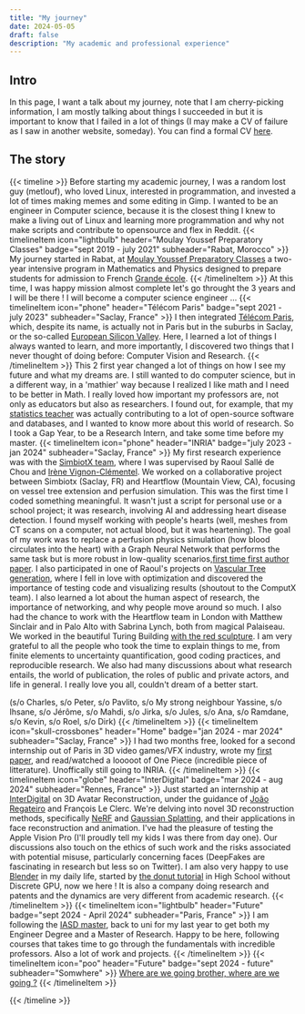 ```yaml
---
title: "My journey"
date: 2024-05-05
draft: false
description: "My academic and professional experience"
---
```

## Intro
In this page, I want a talk about my journey, note that I am cherry-picking information, I am mostly talking about things I 
succeeded in but it is important to know that I failed in a lot of things (I may make a CV of failure as I saw in another website, someday).
You can find a formal CV [here](CV_SRIR.pdf).

## The story

{{< timeline >}}
Before starting my academic journey, I was a random lost guy (metlouf), who loved Linux, interested in programmation, and invested a lot of times making memes and some editing in Gimp. I wanted to be an engineer in Computer science, because it is the closest thing I knew to make a living out of Linux and learning more programmation and why not make scripts and contribute to opensource and flex in Reddit.
{{< timelineItem icon="lightbulb" header="Moulay Youssef Preparatory Classes" badge="sept 2019 - july 2021" subheader="Rabat, Morocco" >}}
My journey started in Rabat, at [Moulay Youssef Preparatory Classes](https://maps.app.goo.gl/UTxPwVss6pCM3RBy6) a two-year intensive program in Mathematics and Physics designed to prepare students for admission to French [Grande école](https://fr.wikipedia.org/wiki/Grande_%C3%A9cole).
{{< /timelineItem >}}
At this time, I was happy mission almost complete let's go throught the 3 years and I will be there ! I will become a computer science engineer ...
{{< timelineItem icon="phone" header="Télécom Paris" badge="sept 2021 - july 2023" subheader="Saclay, France" >}}
I then integrated [Télécom Paris](http://www.telecom-paris.fr/), which, despite its name, is actually not in Paris but in the suburbs in Saclay, or the so-called [European Silicon Valley](https://en.wikipedia.org/wiki/Plateau_de_Saclay). Here, I learned a lot of things I always wanted to learn, and more importantly, I discovered two things that I never thought of doing before: Computer Vision and Research.
{{< /timelineItem >}}
This 2 first year changed a lot of things on how I see my future and what my dreams are. I still wanted to do computer science, but in a different way, in a 'mathier' way because I realized I like math and I need to be better in Math. I really loved how important my professors are, not only as educators but also as researchers. I found out, for example, that my <a href = https://perso.telecom-paristech.fr/bonald/Home_page.html>statistics teacher</a> was actually contributing to a lot of open-source software and databases, and I wanted to know more about this world of research. So I took a Gap Year, to be a Research Intern, and take some time before my master.
{{< timelineItem icon="phone" header="INRIA" badge="july 2023 - jan 2024" subheader="Saclay, France" >}}
My first research experience was with the [SimbiotX team](https://team.inria.fr/simbiotx/), where I was supervised by Raoul Sallé de Chou and [Irène Vignon-Clémentel](https://team.inria.fr/simbiotx/team-members/irene-vignon-clementel/). We worked on a collaborative project between Simbiotx (Saclay, FR) and Heartflow (Mountain View, CA), focusing on vessel tree extension and perfusion simulation. This was the first time I coded something meaningful. It wasn't just a script for personal use or a school project; it was research, involving AI and addressing heart disease detection. I found myself working with people's hearts (well, meshes from CT scans on a computer, not actual blood, but it was heartening). The goal of my work was to replace a perfusion physics simulation (how blood circulates into the heart) with a Graph Neural Network that performs the same task but is more robust in low-quality scenarios,[first time first author paper](../papers/inria-internship). I also participated in one of Raoul's projects on [Vascular Tree generation](../papers/dgmm24), where I fell in love with optimization and discovered the importance of testing code and visualizing results (shoutout to the ComputX team). I also learned a lot about the human aspect of research, the importance of networking, and why people move around so much. I also had the chance to work with the Heartflow team in London with Matthew Sinclair and in Palo Alto with Sabrina Lynch, both from magical Palaiseau. We worked in the beautiful Turing Building [with the red sculpture](https://maps.app.goo.gl/2tFc9jsLkSBesiLP6). I am very grateful to all the people who took the time to explain things to me, from finite elements to uncertainty quantification, good coding practices, and reproducible research. We also had many discussions about what research entails, the world of publication, the roles of public and private actors, and life in general. I really love you all, couldn't dream of a better start.

(s/o Charles, s/o Peter, s/o Pavlito, s/o My strong neighbour Yassine, s/o Ihsane, s/o Jérôme, s/o Mahdi, s/o Jirka, s/o Jules, s/o Ana, s/o Ramdane, s/o Kevin, s/o Roel, s/o Dirk)
{{< /timelineItem >}}
{{< timelineItem icon="skull-crossbones" header="Home" badge="jan 2024 - mar 2024" subheader="Saclay, France" >}}
I had two months free, looked for a second internship out of Paris in 3D video games/VFX industry, wrote my [first paper](../papers/inria-internship), and read/watched a looooot of One Piece (incredible piece of litterature). Unoffically still going to INRIA.
{{< /timelineItem >}}
{{< timelineItem icon="globe" header="InterDigital" badge="mar 2024 - aug 2024" subheader="Rennes, France" >}}
Just started an internship at [InterDigital](https://en.wikipedia.org/wiki/InterDigital) on 3D Avatar Reconstruction, under the guidance of [João Regateiro](https://joaoregateiro.github.io/) and François Le Clerc. We're delving into novel 3D reconstruction methods, specifically [NeRF](https://www.matthewtancik.com/nerf) and [Gaussian Splatting](https://repo-sam.inria.fr/fungraph/3d-gaussian-splatting/), and their applications in face reconstruction and animation. I've had the pleasure of testing the Apple Vision Pro (I'll proudly tell my kids I was there from day one). Our discussions also touch on the ethics of such work and the risks associated with potential misuse, particularly concerning faces (DeepFakes are fascinating in research but less so on Twitter). I am also very happy to use [Blender](https://www.blender.org/) in my daily life, started by [the donut tutorial](https://www.youtube.com/watch?v=nIoXOplUvAw) in High School without Discrete GPU, now we here ! It is also a company doing research and patents and the dynamics are very different from academic research.
{{< /timelineItem >}}
{{< timelineItem icon="lightbulb" header="Future" badge="sept 2024 - April 2024" subheader="Paris, France" >}}
I am following the [IASD master](https://masteriasd.eu), back to uni for my last year to get both my Engineer Degree and a Master of Research. Happy to be here, 
following courses that takes time to go through the fundamentals with incredible professors. Also a lot of work and projects.
{{< /timelineItem >}}
{{< timelineItem icon="poo" header="Future" badge="sept 2024 - future" subheader="Somwhere" >}}
[Where are we going brother, where are we going ?](https://www.youtube.com/watch?v=NzzUyPvI0wU)
{{< /timelineItem >}}

{{< /timeline >}}
